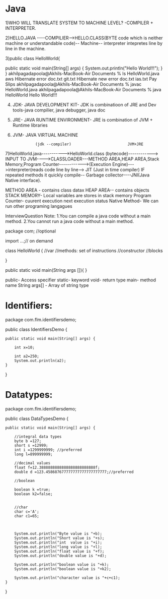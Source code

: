 # Java

1)WHO WILL TRANSLATE SYSTEM TO MACHINE LEVEL?
  -COMPILER + INTERPRETER.

2)HELLO.JAVA ----COMPILIER-->HELLO.CLASS(BYTE  code which is neither machine or understandable code)-- Machine-- interpreter intepretes line by   line in the machine.



3)public class HelloWorld{

public static void main(String[] args) {
   System.out.println("Hello World!!!");
}
}
akhilpagadapoola@Akhils-MacBook-Air Documents % ls
HelloWorld.java			aws
Hibernate error doc.txt		git.txt
Hibernate new error doc.txt	ias.txt
Pay Slips
akhilpagadapoola@Akhils-MacBook-Air Documents % javac HelloWorld.java
akhilpagadapoola@Akhils-MacBook-Air Documents % java HelloWorld
Hello World!!!


4) JDK- JAVA DEVELOPMENT KIT- JDK is combinatioon of JRE and Dev tools-java compilier, java debugger, java doc
5) JRE- JAVA RUNTIME ENVIRONMENT- JRE is combination of JVM + Runtime libraries
6) JVM- JAVA VIRTUAL MACHINE

                 (jdk --compiler)                         JVM+JRE
7)HelloWorld.java----------->HelloWorld.class (bytecode)------------> INPUT TO JVM---->CLASSLOADER---METHOD AREA,HEAP AREA,Stack Memory,Program Counter------------>(Execution Engine)--->interpreter(reads code line by line--> JIT (Just in time compiler) IF repeated methods it quickly compile-- Garbage collector----JNI(Java Native interface).

METHOD AREA - contains class datax
HEAP AREA-- contains objects
STACK MEMORY- Local variables are stores in stack memory
Program Counter- cuurent execution next execution status
Native Method- We can run other programing langagues 


InterviewQuestion Note:
1.You can compile a java code without a main method.
2.You cannot run a java code without a main method.


package com; //optional

import ...;// on demand

class HelloWorld {
//var
//methods: set of instructions
//constructor
//blocks

}



public static void main(String args []){
}

public- Access specifier
static- keyword
void- return type
main- method name
String args[] - Array of string type


Identifiers:
==============
package com.flm.identifiersdemo;

public class IdentifiersDemo {

	public static void main(String[] args) {
		
		int x=10;
		
		int a2=250;
		System.out.println(a2);
	}
}

Datatypes:
============

package com.flm.identifiersdemo;

public class DataTypesDemo {

	public static void main(String[] args) {
		
		//integral data types
		byte b =127;
		short s =12999;
		int i =1299999999; //preferred
		long l=899999999; 
		
		//decimal values
		float f=12.3888888888888888888888888f;
		double d =123.458687677777777777777777777;//preferred
		
		//boolean
		
		boolean k =true;
		boolean k2=false;
		
		
		//char
		char c='A';
		char c1=65;
		
		
		
		System.out.println("Byte value is "+b);
		System.out.println("Short value is "+s);
		System.out.println("int  value is "+i);
		System.out.println("long value is "+l);
		System.out.println("float value is "+f);
		System.out.println("double value is "+d);
		
		System.out.println("boolean value is "+k);
		System.out.println("boolean value is "+k2);
		
		System.out.println("character value is "+c+c1);
	}
	
}




